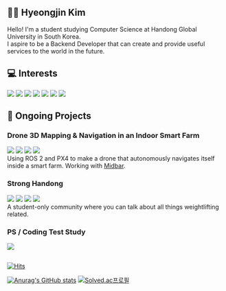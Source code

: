 ## 👨‍💻 Hyeongjin Kim
Hello! I'm a student studying Computer Science at Handong Global University in South Korea. <br>
I aspire to be a Backend Developer that can create and provide useful services to the world in the future. <br>

## 💻 Interests

![](https://img.shields.io/badge/C++-00599C.svg?&style=for-the-badge&logo=C%2B%2B&logoColor=white)
![](https://img.shields.io/badge/Java-007396.svg?&style=for-the-badge&logo=Java&logoColor=white)
![](https://img.shields.io/badge/Spring-6DB33F.svg?&style=for-the-badge&logo=Spring&logoColor=white)
![](https://img.shields.io/badge/SpringBoot-6DB33F.svg?&style=for-the-badge&logo=SpringBoot&logoColor=white)
![](https://img.shields.io/badge/JavaScript-F7DF1E.svg?&style=for-the-badge&logo=JavaScript&logoColor=white)
![](https://img.shields.io/badge/Node.js-339933.svg?&style=for-the-badge&logo=Node.js&logoColor=white)
![](https://img.shields.io/badge/React-61DAFB.svg?&style=for-the-badge&logo=React&logoColor=white)

## 🚀 Ongoing Projects

### Drone 3D Mapping & Navigation in an Indoor Smart Farm
![](https://img.shields.io/badge/ROS-22314E.svg?&style=for-the-badge&logo=ROS&logoColor=white)
![](https://img.shields.io/badge/C++-00599C.svg?&style=for-the-badge&logo=C%2B%2B&logoColor=white)
![](https://img.shields.io/badge/Python-3776AB.svg?&style=for-the-badge&logo=Python&logoColor=white)
![](https://img.shields.io/badge/PX4-88CE02.svg?&style=for-the-badge&logo=PX4&logoColor=white)
<br>
Using ROS 2 and PX4 to make a drone that autonomously navigates itself inside a smart farm.
       Working with [Midbar](https://midbar.kr/).

### Strong Handong
![](https://img.shields.io/badge/Next.js-000000.svg?&style=for-the-badge&logo=Next.js&logoColor=white)
![](https://img.shields.io/badge/Java-007396.svg?&style=for-the-badge&logo=Java&logoColor=white)
![](https://img.shields.io/badge/SpringBoot-6DB33F.svg?&style=for-the-badge&logo=SpringBoot&logoColor=white)
![](https://img.shields.io/badge/MySQL-4479A1.svg?&style=for-the-badge&logo=MySQL&logoColor=white)
<br>
A student-only community where you can talk about all things weightlifting related.

### PS / Coding Test Study
![](https://img.shields.io/badge/C++-00599C.svg?&style=for-the-badge&logo=C%2B%2B&logoColor=white)

## 
<div>

[![Hits](https://hits.seeyoufarm.com/api/count/incr/badge.svg?url=https%3A%2F%2Fgithub.com%2Fhhjj0506&count_bg=%237D7D7D&title_bg=%23030303&icon=&icon_color=%23E7E7E7&title=hits&edge_flat=false)](https://hits.seeyoufarm.com)

[![Anurag's GitHub stats](https://github-readme-stats.vercel.app/api?username=hhjj0506&show_icons=true&theme=dark)](https://github.com/anuraghazra/github-readme-stats)
[![Solved.ac프로필](http://mazassumnida.wtf/api/v2/generate_badge?boj=hhjj0506)](https://solved.ac/hhjj0506)
</div>


